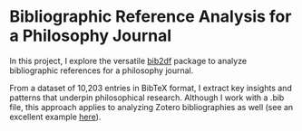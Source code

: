 # Bibliographic Reference Analysis for a Philosophy Journal

In this project, I explore the versatile [bib2df](https://cran.r-project.org/web/packages/bib2df/vignettes/bib2df.html) package to analyze bibliographic references for a philosophy journal.

From a dataset of 10,203 entries in BibTeX format, I extract key insights and patterns that underpin philosophical research. Although I work with a .bib file, this approach applies to analyzing Zotero bibliographies as well (see an excellent example [here](https://marionlouveaux.fr/blog/bibliography-analysis/)).
